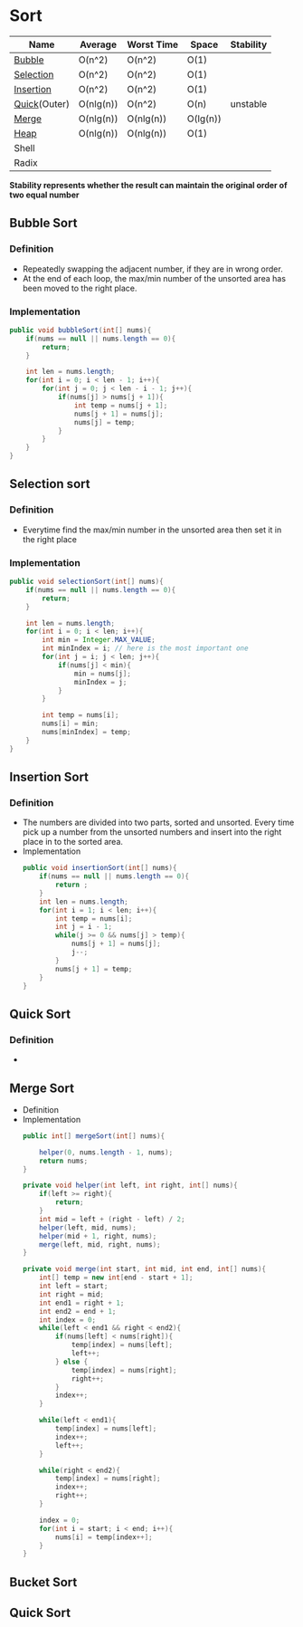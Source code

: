 # Sort
| Name                        | Average   | Worst Time | Space    | Stability |
| --------------------------- | --------- | ---------- | -------- | --------- |
| [Bubble](#bubbleSort)       | O(n^2)    | O(n^2)     | O(1)     |           |
| [Selection](#SelectionSort) | O(n^2)    | O(n^2)     | O(1)     |           |
| [Insertion](#insertionSort) | O(n^2)    | O(n^2)     | O(1)     |           |
| [Quick](#quickSort)(Outer)  | O(nlg(n)) | O(n^2)     | O(n)     | unstable  |
| [Merge](#mergeSort)         | O(nlg(n)) | O(nlg(n))  | O(lg(n)) |           |
| [Heap](#heapSort)           | O(nlg(n)) | O(nlg(n))  | O(1)     |           |
| Shell                       |           |            |          |           |
| Radix                            |           |            |          |           |

**Stability represents whether the result can maintain the original order of two equal number**
## <div id = "bubbleSort">Bubble Sort</div>
### Definition
  - Repeatedly swapping the adjacent number, if they are in wrong order.
  - At the end of each loop, the max/min number of the unsorted area has been moved to the right place.
### Implementation
  ```java
  public void bubbleSort(int[] nums){
      if(nums == null || nums.length == 0){
          return;
      }

      int len = nums.length;
      for(int i = 0; i < len - 1; i++){
          for(int j = 0; j < len - i - 1; j++){
              if(nums[j] > nums[j + 1]){
                  int temp = nums[j + 1];
                  nums[j + 1] = nums[j];
                  nums[j] = temp;
              }
          }
      }
  }
  ```
## <div id="selectionSort">Selection sort</div>
### Definition
- Everytime find the max/min number in the unsorted area then set it in the right place
### Implementation
```java
public void selectionSort(int[] nums){
    if(nums == null || nums.length == 0){
        return;
    }

    int len = nums.length;
    for(int i = 0; i < len; i++){
        int min = Integer.MAX_VALUE;
        int minIndex = i; // here is the most important one
        for(int j = i; j < len; j++){
            if(nums[j] < min){
                min = nums[j];
                minIndex = j;
            }
        }

        int temp = nums[i];
        nums[i] = min;
        nums[minIndex] = temp;
    }
}
```

## <div id = "insertionSort">Insertion Sort</div>
### Definition
- The numbers are divided into two parts, sorted and unsorted. Every time pick up a number from the unsorted numbers and insert into the right place in to the sorted area.
- Implementation
  ```java
  public void insertionSort(int[] nums){
      if(nums == null || nums.length == 0){
          return ;
      }
      int len = nums.length;
      for(int i = 1; i < len; i++){
          int temp = nums[i];
          int j = i - 1;
          while(j >= 0 && nums[j] > temp){
              nums[j + 1] = nums[j];
              j--;
          }
          nums[j + 1] = temp;
      }
  }
  ```
## <div id ="quickSort">Quick Sort</div>
### Definition
-
## Merge Sort
- Definition
- Implementation
  ```java
  public int[] mergeSort(int[] nums){

      helper(0, nums.length - 1, nums);
      return nums;
  }

  private void helper(int left, int right, int[] nums){
      if(left >= right){
          return;
      }
      int mid = left + (right - left) / 2;
      helper(left, mid, nums);
      helper(mid + 1, right, nums);
      merge(left, mid, right, nums);
  }

  private void merge(int start, int mid, int end, int[] nums){
      int[] temp = new int[end - start + 1];
      int left = start;
      int right = mid;
      int end1 = right + 1;
      int end2 = end + 1;
      int index = 0;
      while(left < end1 && right < end2){
          if(nums[left] < nums[right]){
              temp[index] = nums[left];
              left++;
          } else {
              temp[index] = nums[right];
              right++;
          }
          index++;
      }

      while(left < end1){
          temp[index] = nums[left];
          index++;
          left++;
      }

      while(right < end2){
          temp[index] = nums[right];
          index++;
          right++;
      }

      index = 0;
      for(int i = start; i < end; i++){
          nums[i] = temp[index++];
      }
  }

  ```


## Bucket Sort
## Quick Sort
